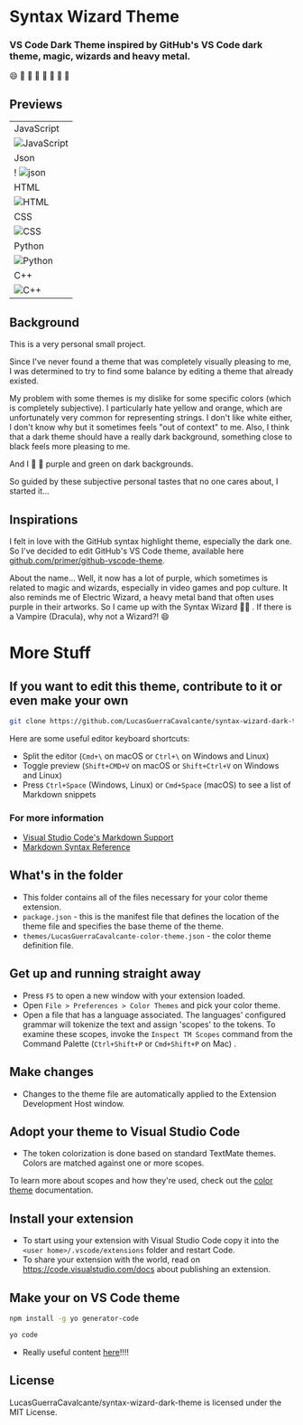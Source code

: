 # Syntax Wizard Theme

### VS Code Dark Theme inspired by GitHub's VS Code dark theme, magic, wizards and heavy metal.
😄 💜 💚 🧙 🔮 🐐 🍄 🎸

## Previews

|   | 
| ------------- | 
| JavaScript |   
| ![JavaScript](https://i.imgur.com/gTH41vI.png)  |
| Json | 
! ![json](https://i.imgur.com/5ZPeNkv.png)  |
| HTML |
| ![HTML](https://i.imgur.com/ekyoHDz.png)  |
| CSS  | 
| ![CSS](https://i.imgur.com/LXVlbqL.png)  |
| Python  |
| ![Python](https://i.imgur.com/gIN2Z2H.png)  |
| C++  |
| ![C++](https://i.imgur.com/0qFj3xJ.png)  |

## Background 

This is a very personal small project. 

Since I've never found a theme that was completely visually pleasing to me, I was determined to try to find some balance by editing a theme that already existed.

My problem with some themes is my dislike for some specific colors (which is completely subjective). I particularly hate yellow and orange, which are unfortunately very common for representing strings. I don't like white either, I don't know why but it sometimes feels "out of context" to me. Also, I think that a dark theme should have a really dark background, something close to black feels more pleasing to me.

And I 💜 💚 purple and green on dark backgrounds.

So guided by these subjective personal tastes that no one cares about, I started it...

## Inspirations 

I felt in love with the GitHub syntax highlight theme, especially the dark one. So I've decided to edit GitHub's VS Code theme, available here [github.com/primer/github-vscode-theme](https://github.com/primer/github-vscode-theme).

About the name... Well, it now has a lot of purple, which sometimes is related to magic and wizards, especially in video games and pop culture. It also reminds me of Electric Wizard, a heavy metal band that often uses purple in their artworks. So I came up with the Syntax Wizard 🧙🔮 . If there is a Vampire (Dracula), why not a Wizard?! 😄

# More Stuff

## If you want to edit this theme, contribute to it or even make your own

```bash
git clone https://github.com/LucasGuerraCavalcante/syntax-wizard-dark-theme.git
```

Here are some useful editor keyboard shortcuts:

* Split the editor (`Cmd+\` on macOS or `Ctrl+\` on Windows and Linux)
* Toggle preview (`Shift+CMD+V` on macOS or `Shift+Ctrl+V` on Windows and Linux)
* Press `Ctrl+Space` (Windows, Linux) or `Cmd+Space` (macOS) to see a list of Markdown snippets

### For more information
* [Visual Studio Code's Markdown Support](http://code.visualstudio.com/docs/languages/markdown)
* [Markdown Syntax Reference](https://help.github.com/articles/markdown-basics/)

## What's in the folder

* This folder contains all of the files necessary for your color theme extension.
* `package.json` - this is the manifest file that defines the location of the theme file and specifies the base theme of the theme.
* `themes/LucasGuerraCavalcante-color-theme.json` - the color theme definition file.

## Get up and running straight away

* Press `F5` to open a new window with your extension loaded.
* Open `File > Preferences > Color Themes` and pick your color theme.
* Open a file that has a language associated. The languages' configured grammar will tokenize the text and assign 'scopes' to the tokens. To examine these scopes, invoke the `Inspect TM Scopes` command from the Command Palette (`Ctrl+Shift+P` or `Cmd+Shift+P` on Mac) .

## Make changes

* Changes to the theme file are automatically applied to the Extension Development Host window.

## Adopt your theme to Visual Studio Code

* The token colorization is done based on standard TextMate themes. Colors are matched against one or more scopes.

To learn more about scopes and how they're used, check out the [color theme](https://code.visualstudio.com/api/extension-guides/color-theme) documentation.

## Install your extension

* To start using your extension with Visual Studio Code copy it into the `<user home>/.vscode/extensions` folder and restart Code.
* To share your extension with the world, read on https://code.visualstudio.com/docs about publishing an extension.

## Make your on VS Code theme

```bash 
npm install -g yo generator-code
```

```bash 
yo code
```

* Really useful content [here](https://livierickson.com/blog/create-your-own-color-theme-for-visual-studio-code/)!!!!

## License

LucasGuerraCavalcante/syntax-wizard-dark-theme is licensed under the MIT License.

